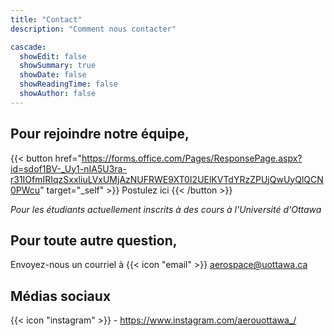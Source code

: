```yaml
---
title: "Contact"
description: "Comment nous contacter"

cascade:
  showEdit: false
  showSummary: true
  showDate: false
  showReadingTime: false
  showAuthor: false
---
```

## Pour rejoindre notre équipe,
{{< button href="https://forms.office.com/Pages/ResponsePage.aspx?id=sdof1BV-_Uy1-nIA5U3ra-r31IOfmIRIqzSxxliuLVxUMjAzNUFRWE9XT0I2UElKVTdYRzZPUjQwUyQlQCN0PWcu" target="_self" >}}
Postulez ici
{{< /button >}}

_Pour les étudiants actuellement inscrits à des cours à l'Université d'Ottawa_
&#8198;
## Pour toute autre question,
Envoyez-nous un courriel à {{< icon "email" >}} aerospace@uottawa.ca  
## Médias sociaux
{{< icon "instagram" >}} - https://www.instagram.com/aerouottawa_/

